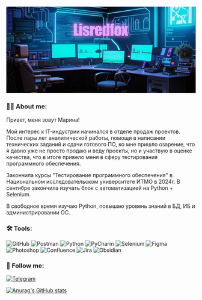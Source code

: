 ![Header](https://github.com/Lisredfox/Lisredfox/blob/c0d5919d9f8f7b076a325ec808850fafda70c238/assets/kandinsky-download-1728375236097%20%D0%BA%D0%BE%D0%BF%D0%B8%D1%8F.png)

### 👩‍💻 About me:
Привет, меня зовут Марина!

Мой интерес к IT-индустрии начинался в отделе продаж проектов. После пары лет аналитической работы, 
помощи в написании технических заданий и сдачи готового ПО, ко мне пришло озарение, что
я давно уже не просто продаю и веду проекты, но и участвую в оценке качества, что в итоге
привело меня в сферу тестирования программного обеспечения.

Закончила курсы "Тестирование программного обеспечения" в Национальном исследовательском университете ИТМО в 2024г. 
В сентябре закончила изучать блок с автоматизацией на Python + Selenium.

В свободное время изучаю Python, повышаю уровень знаний в БД, ИБ и администрировании ОС.


### 🛠️ Tools:
![GitHub](https://img.shields.io/badge/-Github-000000?style=for-the-badge&logo=github&logoColor=950a07)
![Postman](https://img.shields.io/badge/-Postman-000000?style=for-the-badge&logo=postman&logoColor=950a07)
![Python](https://img.shields.io/badge/-Python-000000?style=for-the-badge&logo=python&logoColor=950a07)
![PyCharm](https://img.shields.io/badge/-Pycharm-000000?style=for-the-badge&logo=pycharm&logoColor=950a07)
![Selenium](https://img.shields.io/badge/-Selenium-000000?style=for-the-badge&logo=selenium&logoColor=950a07)
![Figma](https://img.shields.io/badge/-Figma-000000?style=for-the-badge&logo=figma&logoColor=950a07)
![Photoshop](https://img.shields.io/badge/-Photoshop-000000?style=for-the-badge&logo=adobe&logoColor=950a07)
![Confluence](https://img.shields.io/badge/-Confluence-000000?style=for-the-badge&logo=confluence&logoColor=950a07)
![Jira](https://img.shields.io/badge/-Jira-000000?style=for-the-badge&logo=jira&logoColor=950a07)
![Obsidian](https://img.shields.io/badge/-Obsidian-000000?style=for-the-badge&logo=obsidian&logoColor=950a07)

### 🤝 Follow me:
[![Telegram](https://img.shields.io/badge/-Telegram-000000?style=for-the-badge&logo=telegram&logoColor=950a07)](https://t.me/lisredfox)

[![Anurag's GitHub stats](https://github-readme-stats.vercel.app/api?username=lisredfox&theme=cobalt&show_icons=true)](https://github.com/anuraghazra/github-readme-stats)


